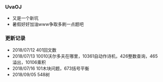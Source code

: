 ### UvaOJ
- 又是一个新坑
- 暑假好好加油www争取多刷一点题吧

### 更新记录
- 2018/07/12 401回文数
- 2018/07/13 10010沃尔多夫在哪里，10361自动作诗机，426整数查询，465溢出，10106乘积
- 2018/07/16 101木块问题，673括号平衡
- 2018/09/05 548树
